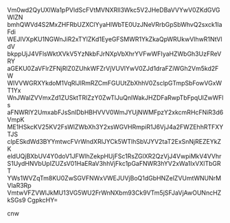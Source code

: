 Vm0wd2QyUXlWa1pPVldScFVtMVNXRll3Wkc5V2JHeDBaVVYwV0ZKdGVGWlZN
bmhQWVd4S2MxZHFRbUZXClYyaHlWbTE0UzJNeVRrbGpSbWhvQ2sxck1IaFdi
WEJIVXpKU1NGWnJiR2xTYlZKd1EyeGFSMWR1YkZkaQpWRUkwVlhwR1NtVldV
bkppUjJ4VFlsWktXVkV5YzNkbFJrNXpVbXhrYVFwWFIyaHZWbGh3UzFReVRY
aGEKU0ZaVFlrZFNjRlZ0ZUhkWFZrVjVUVlYwV0ZJd1draFZiWGh2Vm5kd2FW
WlVVWGRXYkdoM1VqRlJlRmRZCmFGUUtZbXhhV0ZsclpGTmpSbFowVGxWT1Yx
WnJWalZVVmxZd1ZUSktTRlZzY0ZwTlJuQnlWakJHZDFaRwpTbFpqUlZwWFls
aFNWRlY2UmxabFJsSnlDbHBHVVV0WmJYUjNWMFpzY2xkcmRHcFNiR3d6VmpK
ME1HSkcKV25KV2FsWlZWbXh3Y2xsWGVHRmpiR1J6VjJ4a2FWZEhhRTFXYTJS
clpESkdWd3BYYmtwcFVrWndXRlJYCk5WTlhSbVJYV2taT2ExSnNjREZEYkZK
eldUQjBXbUV4Y0doV1JFWlhZekpHUjFSc1RsZGlXR2QzVjJ4VwpiMkV4VVhr
S1UydHNVbUpIZUZsV01HaERaV3hhVjFkc1pGaFNWR3hYV2xWa1IxVXlTbGRT
YWs1WVZqTm8KU0ZwSGVFNWxVWEJUVjBoQ1dGbHNZelZVUmtWNUNrMVlaR3Rp
VmtwVFZVWlJkMU13VG5WU2FrWnNXbm93Ck9VTm5jSFJaVjAwOUNncHZkSGs9
CgpkcHY=

cnw
